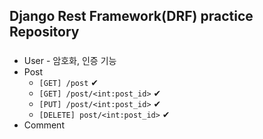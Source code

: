 ## Django Rest Framework(DRF) practice Repository
### 
- User - 암호화, 인증 기능
- Post 
  - ```[GET] /post``` ✔
  - ```[GET] /post/<int:post_id>``` ✔
  - ```[PUT] /post/<int:post_id>``` ✔
  - ```[DELETE] post/<int:post_id>``` ✔
- Comment

